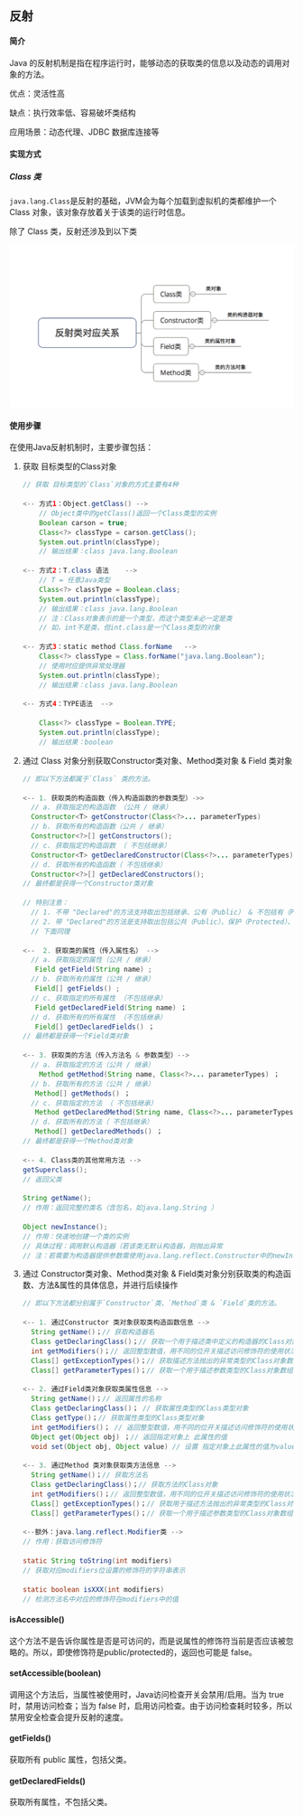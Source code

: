 ## 反射

#### 简介

Java 的反射机制是指在程序运行时，能够动态的获取类的信息以及动态的调用对象的方法。

优点：灵活性高

缺点：执行效率低、容易破坏类结构

应用场景：动态代理、JDBC 数据库连接等

#### 实现方式

##### Class 类

`java.lang.Class`是反射的基础，JVM会为每个加载到虚拟机的类都维护一个 Class 对象，该对象存放着关于该类的运行时信息。

除了 Class 类，反射还涉及到以下类

![img](assets/java-reflection/aHR0cDovL3VwbG9hZC1pbWFnZXMuamlhbnNodS5pby91cGxvYWRfaW1hZ2VzLzk0NDM2NS0yMTc1YjZkNjhmZmM5MmYyLnBuZz9pbWFnZU1vZ3IyL2F1dG8tb3JpZW50L3N0cmlwJTdDaW1hZ2VWaWV3Mi8yL3cvMTI0MA.png)

#### 使用步骤

在使用Java反射机制时，主要步骤包括：

1. 获取 目标类型的Class对象

   ```java
   // 获取 目标类型的`Class`对象的方式主要有4种
   
   <-- 方式1：Object.getClass() -->
       // Object类中的getClass()返回一个Class类型的实例 
       Boolean carson = true; 
       Class<?> classType = carson.getClass(); 
       System.out.println(classType);
       // 输出结果：class java.lang.Boolean  
   
   <-- 方式2：T.class 语法    -->
       // T = 任意Java类型
       Class<?> classType = Boolean.class; 
       System.out.println(classType);
       // 输出结果：class java.lang.Boolean  
       // 注：Class对象表示的是一个类型，而这个类型未必一定是类
       // 如，int不是类，但int.class是一个Class类型的对象
   
   <-- 方式3：static method Class.forName   -->
       Class<?> classType = Class.forName("java.lang.Boolean"); 
       // 使用时应提供异常处理器
       System.out.println(classType);
       // 输出结果：class java.lang.Boolean  
   
   <-- 方式4：TYPE语法  -->
   
       Class<?> classType = Boolean.TYPE; 
       System.out.println(classType);
       // 输出结果：boolean  
   
   
   ```

2. 通过 Class 对象分别获取Constructor类对象、Method类对象 & Field 类对象

   ```java
   // 即以下方法都属于`Class` 类的方法。
   
   <-- 1. 获取类的构造函数（传入构造函数的参数类型）->>
     // a. 获取指定的构造函数 （公共 / 继承）
     Constructor<T> getConstructor(Class<?>... parameterTypes)
     // b. 获取所有的构造函数（公共 / 继承） 
     Constructor<?>[] getConstructors(); 
     // c. 获取指定的构造函数 （ 不包括继承）
     Constructor<T> getDeclaredConstructor(Class<?>... parameterTypes) 
     // d. 获取所有的构造函数（ 不包括继承）
     Constructor<?>[] getDeclaredConstructors(); 
   // 最终都是获得一个Constructor类对象
   
   // 特别注意：
     // 1. 不带 "Declared"的方法支持取出包括继承、公有（Public） & 不包括有（Private）的构造函数
     // 2. 带 "Declared"的方法是支持取出包括公共（Public）、保护（Protected）、默认（包）访问和私有（Private）的构造方法，但不包括继承的构造函数
     // 下面同理
   
   <--  2. 获取类的属性（传入属性名） -->
     // a. 获取指定的属性（公共 / 继承）
      Field getField(String name) ;
     // b. 获取所有的属性（公共 / 继承）
      Field[] getFields() ;
     // c. 获取指定的所有属性 （不包括继承）
      Field getDeclaredField(String name) ；
     // d. 获取所有的所有属性 （不包括继承）
      Field[] getDeclaredFields() ；
   // 最终都是获得一个Field类对象
   
   <-- 3. 获取类的方法（传入方法名 & 参数类型）-->
     // a. 获取指定的方法（公共 / 继承）
       Method getMethod(String name, Class<?>... parameterTypes) ；
     // b. 获取所有的方法（公共 / 继承）
      Method[] getMethods() ；
     // c. 获取指定的方法 （ 不包括继承）
      Method getDeclaredMethod(String name, Class<?>... parameterTypes) ；
     // d. 获取所有的方法（ 不包括继承）
      Method[] getDeclaredMethods() ；
   // 最终都是获得一个Method类对象
   
   <-- 4. Class类的其他常用方法 -->
   getSuperclass(); 
   // 返回父类
   
   String getName(); 
   // 作用：返回完整的类名（含包名，如java.lang.String ） 
    
   Object newInstance(); 
   // 作用：快速地创建一个类的实例
   // 具体过程：调用默认构造器（若该类无默认构造器，则抛出异常 
   // 注：若需要为构造器提供参数需使用java.lang.reflect.Constructor中的newInstance（）
   
   
   ```

3. 通过 Constructor类对象、Method类对象 & Field类对象分别获取类的构造函数、方法&属性的具体信息，并进行后续操作

   ```java
   // 即以下方法都分别属于`Constructor`类、`Method`类 & `Field`类的方法。
   
   <-- 1. 通过Constructor 类对象获取类构造函数信息 -->
     String getName()；// 获取构造器名
     Class getDeclaringClass()；// 获取一个用于描述类中定义的构造器的Class对象
     int getModifiers()；// 返回整型数值，用不同的位开关描述访问修饰符的使用状况
     Class[] getExceptionTypes()；// 获取描述方法抛出的异常类型的Class对象数组
     Class[] getParameterTypes()；// 获取一个用于描述参数类型的Class对象数组
   
   <-- 2. 通过Field类对象获取类属性信息 -->
     String getName()；// 返回属性的名称
     Class getDeclaringClass()； // 获取属性类型的Class类型对象
     Class getType()；// 获取属性类型的Class类型对象
     int getModifiers()； // 返回整型数值，用不同的位开关描述访问修饰符的使用状况
     Object get(Object obj) ；// 返回指定对象上 此属性的值
     void set(Object obj, Object value) // 设置 指定对象上此属性的值为value
    
   <-- 3. 通过Method 类对象获取类方法信息 -->
     String getName()；// 获取方法名
     Class getDeclaringClass()；// 获取方法的Class对象	
     int getModifiers()；// 返回整型数值，用不同的位开关描述访问修饰符的使用状况
     Class[] getExceptionTypes()；// 获取用于描述方法抛出的异常类型的Class对象数组
     Class[] getParameterTypes()；// 获取一个用于描述参数类型的Class对象数组
   
   <--额外：java.lang.reflect.Modifier类 -->
   // 作用：获取访问修饰符
   
   static String toString(int modifiers)	
   // 获取对应modifiers位设置的修饰符的字符串表示
   
   static boolean isXXX(int modifiers)	
   // 检测方法名中对应的修饰符在modifiers中的值
   
   ```

#### isAccessible()

这个方法不是告诉你属性是否是可访问的，而是说属性的修饰符当前是否应该被忽略的。所以，即使修饰符是public/protected的，返回也可能是 false。

#### setAccessible(boolean)

调用这个方法后，当属性被使用时，Java访问检查开关会禁用/启用。当为 true时，禁用访问检查；当为 false 时，启用访问检查。由于访问检查耗时较多，所以禁用安全检查会提升反射的速度。

#### getFields()

获取所有 public 属性，包括父类。

#### getDeclaredFields()

获取所有属性，不包括父类。